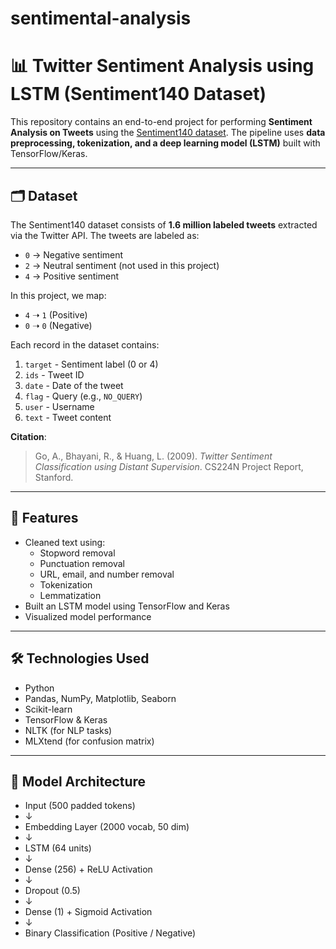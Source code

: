 # sentimental-analysis
# 📊 Twitter Sentiment Analysis using LSTM (Sentiment140 Dataset)

This repository contains an end-to-end project for performing **Sentiment Analysis on Tweets** using the [Sentiment140 dataset](http://help.sentiment140.com/home). The pipeline uses **data preprocessing, tokenization, and a deep learning model (LSTM)** built with TensorFlow/Keras.

---

## 🗂️ Dataset

The Sentiment140 dataset consists of **1.6 million labeled tweets** extracted via the Twitter API. The tweets are labeled as:

- `0` → Negative sentiment  
- `2` → Neutral sentiment (not used in this project)  
- `4` → Positive sentiment

In this project, we map:  
- `4` ➝ `1` (Positive)  
- `0` ➝ `0` (Negative)  

Each record in the dataset contains:
1. `target` - Sentiment label (0 or 4)  
2. `ids` - Tweet ID  
3. `date` - Date of the tweet  
4. `flag` - Query (e.g., `NO_QUERY`)  
5. `user` - Username  
6. `text` - Tweet content  

**Citation**:  
> Go, A., Bhayani, R., & Huang, L. (2009). *Twitter Sentiment Classification using Distant Supervision*. CS224N Project Report, Stanford.

---

## 🚀 Features

- Cleaned text using:
  - Stopword removal
  - Punctuation removal
  - URL, email, and number removal
  - Tokenization
  - Lemmatization
- Built an LSTM model using TensorFlow and Keras
- Visualized model performance

---

## 🛠️ Technologies Used

- Python  
- Pandas, NumPy, Matplotlib, Seaborn  
- Scikit-learn  
- TensorFlow & Keras  
- NLTK (for NLP tasks)  
- MLXtend (for confusion matrix)  

---

## 🧪 Model Architecture

- Input (500 padded tokens)
- ↓
- Embedding Layer (2000 vocab, 50 dim)
- ↓
- LSTM (64 units)
- ↓
- Dense (256) + ReLU Activation
- ↓
- Dropout (0.5)
- ↓
- Dense (1) + Sigmoid Activation
- ↓
- Binary Classification (Positive / Negative)
